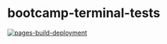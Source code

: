 # bootcamp-terminal-tests

[![pages-build-deployment](https://github.com/ZeenatA18/bootcamp-terminal-tests/actions/workflows/pages/pages-build-deployment/badge.svg)](https://github.com/ZeenatA18/bootcamp-terminal-tests/actions/workflows/pages/pages-build-deployment)